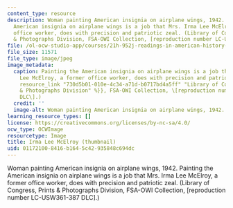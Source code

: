 ```yaml
---
content_type: resource
description: Woman painting American insignia on airplane wings, 1942. Painting the
  American insignia on airplane wings is a job that Mrs. Irma Lee McElroy, a former
  office worker, does with precision and patriotic zeal. (Library of Congress, Prints
  & Photographs Division, FSA-OWI Collection, [reproduction number LC-USW361-387 DLC].)
file: /ol-ocw-studio-app/courses/21h-952j-readings-in-american-history-since-1877-fall-2003/011721008416b1645c42935848c694dc_21h-952jf03-th.jpg
file_size: 11571
file_type: image/jpeg
image_metadata:
  caption: Painting the American insignia on airplane wings is a job that Mrs. Irma
    Lee McElroy, a former office worker, does with precision and patriotic zeal. ({{%
    resource_link "730d5b01-010e-4c34-a71d-b0717bd4a5ff" "Library of Congress, Prints
    & Photographs Division" %}}, FSA-OWI Collection, \[reproduction number LC-USW361-387
    DLC\].)
  credit: ''
  image-alt: Woman painting American insignia on airplane wings, 1942.
learning_resource_types: []
license: https://creativecommons.org/licenses/by-nc-sa/4.0/
ocw_type: OCWImage
resourcetype: Image
title: Irma Lee McElroy (thumbnail)
uid: 01172100-8416-b164-5c42-935848c694dc
---
```

Woman painting American insignia on airplane wings, 1942. Painting the American insignia on airplane wings is a job that Mrs. Irma Lee McElroy, a former office worker, does with precision and patriotic zeal. (Library of Congress, Prints & Photographs Division, FSA-OWI Collection, [reproduction number LC-USW361-387 DLC].)